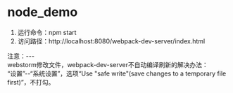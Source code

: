 # node_demo
1. 运行命令：npm start  
2. 访问路径：http://localhost:8080/webpack-dev-server/index.html  

注意：---  
webstorm修改文件，webpack-dev-server不自动编译刷新的解决办法：    
“设置”--“系统设置”，选项“Use "safe write"(save changes to a temporary file first)”，不打勾。

